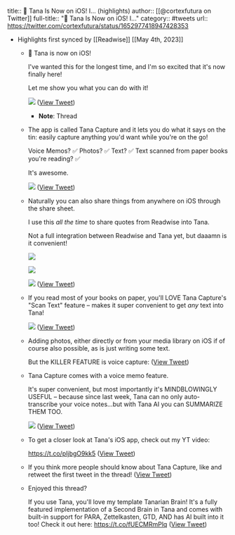 title:: 📢 Tana Is Now on iOS! I... (highlights)
author:: [[@cortexfutura on Twitter]]
full-title:: "📢 Tana Is Now on iOS! I..."
category:: #tweets
url:: https://twitter.com/cortexfutura/status/1652977418947428353

- Highlights first synced by [[Readwise]] [[May 4th, 2023]]
	- 📢 Tana is now on iOS!
	  
	  I've wanted this for the longest time, and I'm so excited that it's now finally here!
	  
	  Let me show you what you can do with it! 
	  
	  ![](https://pbs.twimg.com/media/FvCOM1waUAAo0JQ.jpg) ([View Tweet](https://twitter.com/cortexfutura/status/1652977418947428353))
		- **Note**: Thread
	- The app is called Tana Capture and it lets you do what it says on the tin: easily capture anything you'd want while you're on the go!
	  
	  Voice Memos? ✅
	  Photos? ✅
	  Text? ✅
	  Text scanned from paper books you're reading? ✅
	  
	  It's awesome. 
	  
	  ![](https://pbs.twimg.com/media/FvCONN0agAAqUVt.jpg) ([View Tweet](https://twitter.com/cortexfutura/status/1652977426262274051))
	- Naturally you can also share things from anywhere on iOS through the share sheet.
	  
	  I use this _all the time_ to share quotes from Readwise into Tana.
	  
	  Not a full integration between Readwise and Tana yet, but daaamn is it convenient! 
	  
	  ![](https://pbs.twimg.com/media/FvCONqDacAA1Cjt.jpg) 
	  
	  ![](https://pbs.twimg.com/media/FvCON9maYAId6M5.jpg) 
	  
	  ![](https://pbs.twimg.com/media/FvCOOQ5aQAIgjQ0.jpg) ([View Tweet](https://twitter.com/cortexfutura/status/1652977444268437505))
	- If you read most of your books on paper, you'll LOVE Tana Capture's "Scan Text" feature – makes it super convenient to get _any_ text into Tana! 
	  
	  ![](https://pbs.twimg.com/media/FvCOOsVagAALv-m.jpg) ([View Tweet](https://twitter.com/cortexfutura/status/1652977452795453441))
	- Adding photos, either directly or from your media library on iOS if of course also possible, as is just writing some text.
	  
	  But the KILLER FEATURE is voice capture: ([View Tweet](https://twitter.com/cortexfutura/status/1652977455798562816))
	- Tana Capture comes with a voice memo feature.
	  
	  It's super convenient, but most importantly it's MINDBLOWINGLY USEFUL – because since last week, Tana can no only auto-transcribe your voice notes...but with Tana AI you can SUMMARIZE THEM TOO. 
	  
	  ![](https://pbs.twimg.com/media/FvCOPWaaUAEBzTs.jpg) ([View Tweet](https://twitter.com/cortexfutura/status/1652977464468213761))
	- To get a closer look at Tana's iOS app, check out my YT video:
	  
	  https://t.co/pIjbgO9kk5 ([View Tweet](https://twitter.com/cortexfutura/status/1652977467496464387))
	- If you think more people should know about Tana Capture, like and retweet the first tweet in the thread! ([View Tweet](https://twitter.com/cortexfutura/status/1652977470243749890))
	- Enjoyed this thread?
	  
	  If you use Tana, you'll love my template Tanarian Brain! It's a fully featured implementation of a Second Brain in Tana and comes with built-in support for PARA, Zettelkasten, GTD, AND has AI built into it too!
	  Check it out here:
	  https://t.co/fUECMRmPlq ([View Tweet](https://twitter.com/cortexfutura/status/1652996887132385280))